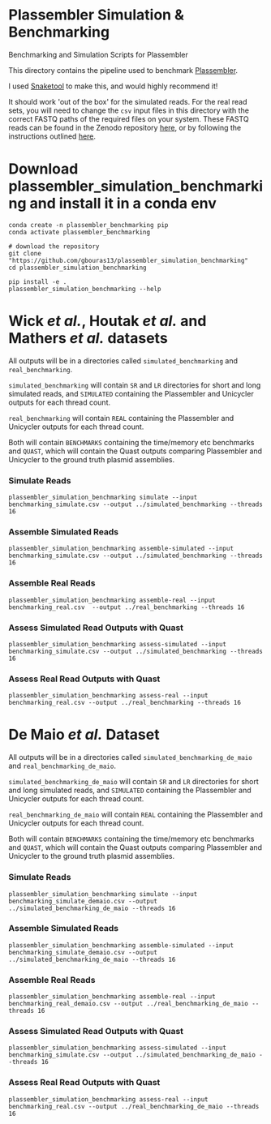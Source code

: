 # Plassembler Simulation & Benchmarking
Benchmarking and Simulation Scripts for Plassembler

This directory contains the pipeline used to benchmark [Plassembler](https://github.com/gbouras13/plassembler).

I used [Snaketool](https://github.com/beardymcjohnface/Snaketool) to make this, and would highly recommend it!

It should work 'out of the box' for the simulated reads. For the real read sets, you will need to change the `csv` input files in this directory with the correct FASTQ paths of the required files on your system. These FASTQ reads can be found in the Zenodo repository [here](sfsdfg), or by following the instructions outlined [here](https://github.com/gbouras13/plassembler/blob/1.0.0/docs/fastqs.md). 


# Download plassembler_simulation_benchmarking and install it in a conda env

```
conda create -n plassembler_benchmarking pip
conda activate plassembler_benchmarking

# download the repository
git clone "https://github.com/gbouras13/plassembler_simulation_benchmarking"
cd plassembler_simulation_benchmarking

pip install -e .
plassembler_simulation_benchmarking --help
```

Wick _et al._, Houtak _et al._ and Mathers _et al._ datasets
======

All outputs will be in a directories called `simulated_benchmarking` and `real_benchmarking`.

`simulated_benchmarking` will contain `SR` and `LR` directories for short and long simulated reads, and `SIMULATED` containing the Plassembler and Unicycler outputs for each thread count.

`real_benchmarking` will contain  `REAL` containing the Plassembler and Unicycler outputs for each thread count.

Both will contain `BENCHMARKS` containing the time/memory etc benchmarks and `QUAST`, which will contain the Quast outputs comparing Plassembler and Unicycler to the ground truth plasmid assemblies.


### Simulate Reads 

```
plassembler_simulation_benchmarking simulate --input benchmarking_simulate.csv --output ../simulated_benchmarking --threads 16
```

### Assemble Simulated Reads

```
plassembler_simulation_benchmarking assemble-simulated --input benchmarking_simulate.csv --output ../simulated_benchmarking --threads 16
```

### Assemble Real Reads

```
plassembler_simulation_benchmarking assemble-real --input benchmarking_real.csv  --output ../real_benchmarking --threads 16
```

### Assess Simulated Read Outputs with Quast

```
plassembler_simulation_benchmarking assess-simulated --input benchmarking_simulate.csv --output ../simulated_benchmarking --threads 16
```

### Assess Real Read Outputs with Quast

```
plassembler_simulation_benchmarking assess-real --input benchmarking_real.csv --output ../real_benchmarking --threads 16
```

De Maio _et al._ Dataset
======

All outputs will be in a directories called `simulated_benchmarking_de_maio` and `real_benchmarking_de_maio`.

`simulated_benchmarking_de_maio` will contain `SR` and `LR` directories for short and long simulated reads, and `SIMULATED` containing the Plassembler and Unicycler outputs for each thread count.

`real_benchmarking_de_maio` will contain  `REAL` containing the Plassembler and Unicycler outputs for each thread count.

Both will contain `BENCHMARKS` containing the time/memory etc benchmarks and `QUAST`, which will contain the Quast outputs comparing Plassembler and Unicycler to the ground truth plasmid assemblies.


### Simulate Reads

```
plassembler_simulation_benchmarking simulate --input benchmarking_simulate_demaio.csv --output ../simulated_benchmarking_de_maio --threads 16
```

### Assemble Simulated Reads

```
plassembler_simulation_benchmarking assemble-simulated --input benchmarking_simulate_demaio.csv --output ../simulated_benchmarking_de_maio --threads 16
```

### Assemble Real Reads

```
plassembler_simulation_benchmarking assemble-real --input benchmarking_real_demaio.csv --output ../real_benchmarking_de_maio --threads 16
```

### Assess Simulated Read Outputs with Quast

```
plassembler_simulation_benchmarking assess-simulated --input benchmarking_simulate.csv --output ../simulated_benchmarking_de_maio --threads 16
```

### Assess Real Read Outputs with Quast

```
plassembler_simulation_benchmarking assess-real --input benchmarking_real.csv --output ../real_benchmarking_de_maio --threads 16
```
